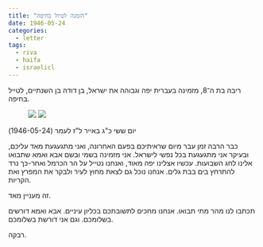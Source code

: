 ```yaml
---
title: "הזמנה לטיול בחיפה"
date: 1946-05-24
categories:
  - letter
tags:
  - riva
  - haifa
  - israelicl
---
```


ריבה בת ה־8, מזמינה בעברית יפה וגבוהה את ישראל, בן דודהּ בן השנתיים, לטייל בחיפה.

<figure class="half">
    <a href="/pupko-papers/assets/images/1946-05-24-haifa-invitation-1.jpg"><img src="/pupko-papers/assets/images/1946-05-24-haifa-invitation-1.jpg"></a>
    <a href="/pupko-papers/assets/images/1946-05-24-haifa-invitation-2.jpg"><img src="/pupko-papers/assets/images/1946-05-24-haifa-invitation-2.jpg"></a>
</figure>


יום ששי כ"ג באייר ל"ז לעמר (1946-05-24)

כבר הרבה זמן עבר
מיום שראיתיכם בפעם
האחרונה, ואני מתגעגעת מאד
עליכם, וּבעיקר אני מתגעגעת
בכל נפשי לישראל. אני מזמינה
בשמי וּבשם אבא ואמא שתבואו
אלינו לחג השבועות. עכשיו
אצלינו יפה מאוד, ואנחנו נטייל על הר הכרמל ואחר-כּך
נרד להתרחץ בים בבת
גלים. אנחנו נוכל גם לצאת מחוץ לעיר ולבקר את
המפרץ ואת הקריות.

זה מעניין מאד.

תכתבו לנו מהר מתי תבואו.
אנחנו מחכים לתשובתכם
בכליון עיניים.  אבא ואמא
דורשים בשלומכם. וגם אני
דורשת בשלומכם.

רבקה.
